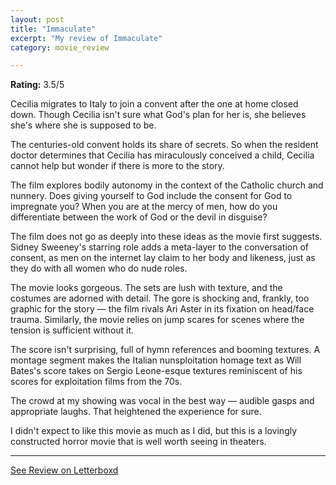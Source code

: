 ```yaml
---
layout: post
title: "Immaculate"
excerpt: "My review of Immaculate"
category: movie_review

---
```


**Rating:** 3.5/5

Cecilia migrates to Italy to join a convent after the one at home closed down. Though Cecilia isn't sure what God's plan for her is, she believes she's where she is supposed to be.

The centuries-old convent holds its share of secrets. So when the resident doctor determines that Cecilia has miraculously conceived a child, Cecilia cannot help but wonder if there is more to the story.

The film explores bodily autonomy in the context of the Catholic church and nunnery. Does giving yourself to God include the consent for God to impregnate you? When you are at the mercy of men, how do you differentiate between the work of God or the devil in disguise?

The film does not go as deeply into these ideas as the movie first suggests. Sidney Sweeney's starring role adds a meta-layer to the conversation of consent, as men on the internet lay claim to her body and likeness, just as they do with all women who do nude roles.

The movie looks gorgeous. The sets are lush with texture, and the costumes are adorned with detail. The gore is shocking and, frankly, too graphic for the story — the film rivals Ari Aster in its fixation on head/face trauma. Similarly, the movie relies on jump scares for scenes where the tension is sufficient without it.

The score isn't surprising, full of hymn references and booming textures. A montage segment makes the Italian nunsploitation homage text as Will Bates's score takes on Sergio Leone-esque textures reminiscent of his scores for exploitation films from the 70s.

The crowd at my showing was vocal in the best way — audible gasps and appropriate laughs. That heightened the experience for sure.

I didn't expect to like this movie as much as I did, but this is a lovingly constructed horror movie that is well worth seeing in theaters.

<hr>

[See Review on Letterboxd](https://boxd.it/67m3KL)
